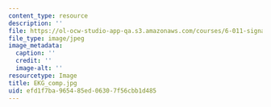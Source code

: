 ```yaml
---
content_type: resource
description: ''
file: https://ol-ocw-studio-app-qa.s3.amazonaws.com/courses/6-011-signals-systems-and-inference-spring-2018/efd1f7ba965485ed06307f56cbb1d485_EKG_comp.jpg
file_type: image/jpeg
image_metadata:
  caption: ''
  credit: ''
  image-alt: ''
resourcetype: Image
title: EKG_comp.jpg
uid: efd1f7ba-9654-85ed-0630-7f56cbb1d485
---
```

